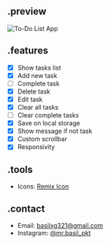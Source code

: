 ## .preview
![To-Do List App](https://i.ibb.co/XbzG5nM/Screenshot-80.pngL)

## .features
- [x] Show tasks list
- [x] Add new task
- [ ] Complete task
- [x] Delete task
- [x] Edit task
- [x] Clear all tasks
- [ ] Clear complete tasks
- [x] Save on local storage
- [x] Show message if not task
- [x] Custom scrollbar
- [x] Responsivity

## .tools
- Icons: [Remix Icon](https://remixicon.com/)

## .contact
- Email: [basilxg321@gmail.com](mailto:basilxg321@gmail.com)
- Instagram: [@mr.basil_pkt](https://instagram.com/mr.basil_pkt)

